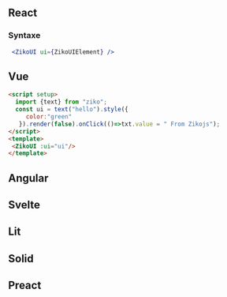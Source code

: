 ## React
 ### Syntaxe 
  ```jsx
   <ZikoUI ui={ZikoUIElement} />
  ```
## Vue 
 ```html
 <script setup>
   import {text} from "ziko";
   const ui = text("hello").style({
      color:"green"
    }).render(false).onClick(()=>txt.value = " From Zikojs");
</script>
<template>
  <ZikoUI :ui="ui"/>
</template>

  ```
## Angular 
## Svelte
## Lit 
## Solid 
## Preact 
